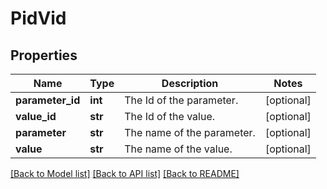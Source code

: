 # PidVid

## Properties
Name | Type | Description | Notes
------------ | ------------- | ------------- | -------------
**parameter_id** | **int** | The Id of the parameter. | [optional] 
**value_id** | **str** | The Id of the value. | [optional] 
**parameter** | **str** | The name of the parameter. | [optional] 
**value** | **str** | The name of the value. | [optional] 

[[Back to Model list]](../README.md#documentation-for-models) [[Back to API list]](../README.md#documentation-for-api-endpoints) [[Back to README]](../README.md)


